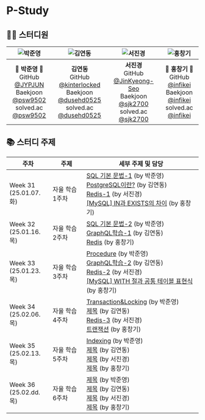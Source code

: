 # P-Study

## 👨‍💻 스터디원

|    ![박준영](https://avatars.githubusercontent.com/u/156387559)    |    ![김연동](https://avatars.githubusercontent.com/u/87691535)    |    ![서진경](https://avatars.githubusercontent.com/u/103301658)    |    ![홍창기](https://avatars.githubusercontent.com/u/88123485)    |
| :---: | :---: | :---: | :---: |
|    🐼 **박준영** 🐼 <br/> GitHub [@JYPJUN](https://github.com/JYPJUN) <br/> Baekjoon [@psw9502](https://www.acmicpc.net/user/psw9502) <br/> solved.ac [@psw9502](https://solved.ac/profile/psw9502)    |    **김연동** <br/> GitHub [@kinterlocked](https://github.com/kinterlocked) <br/> Baekjoon [@dusehd0525](https://www.acmicpc.net/user/dusehd0525) <br/> solved.ac [@dusehd0525](https://solved.ac/profile/dusehd0525)    |    **서진경** <br/> GitHub [@JinKyeong-Seo](https://github.com/JinKyeong-Seo) <br/> Baekjoon [@sjk2700](https://www.acmicpc.net/user/sjk2700) <br/> solved.ac [@sjk2700](https://solved.ac/profile/sjk2700)    |    💠 **홍창기** 💠 <br/> GitHub [@infikei](https://github.com/infikei) <br/> Baekjoon [@infikei](https://www.acmicpc.net/user/infikei) <br/> solved.ac [@infikei](https://solved.ac/profile/infikei)    |


## 📚 스터디 주제

| 주차 | 주제 | 세부 주제 및 담당 |
| --- | --- | --- |
| Week 31 <br/> (25.01.07. 화)    | 자율 학습 1주차    | [SQL 기본 문법-1](https://github.com/Ansanssafy/P-Study/blob/main/%EB%B0%95%EC%A4%80%EC%98%81/250107_SQL_%EB%AC%B8%EB%B2%95/250107_SQL_%EA%B8%B0%EB%B3%B8%EB%AC%B8%EB%B2%95%ED%95%99%EC%8A%B5.md) (by 박준영) <br/> [PostgreSQL이란?](https://github.com/Ansanssafy/P-Study/blob/main/%EA%B9%80%EC%97%B0%EB%8F%99/250107_PostgreSQL/PostgreSQL.md) (by 김연동) <br/> [Redis-1](https://github.com/Ansanssafy/P-Study/blob/main/%EC%84%9C%EC%A7%84%EA%B2%BD/250107_Redis1/Redis.md) (by 서진경) <br/> [[MySQL] IN과 EXISTS의 차이](https://github.com/Ansanssafy/P-Study/blob/main/%ED%99%8D%EC%B0%BD%EA%B8%B0/250107_MySQL_IN%EA%B3%BC_EXISTS%EC%9D%98_%EC%B0%A8%EC%9D%B4.md) (by 홍창기)|
| Week 32 <br/> (25.01.16. 목)    | 자율 학습 2주차    | [SQL 기본 문법-2](https://github.com/Ansanssafy/P-Study/blob/main/%EB%B0%95%EC%A4%80%EC%98%81/250116_SQL_%EB%AC%B8%EB%B2%95/250116_SQL_%EA%B8%B0%EB%B3%B8%EB%AC%B8%EB%B2%95%ED%95%99%EC%8A%B5-2.md) (by 박준영) <br/> [GraphQL학습-1](https://github.com/Ansanssafy/P-Study/blob/main/%EA%B9%80%EC%97%B0%EB%8F%99/250116_GraphQL/GraphQL.md) (by 김연동) <br/> [Redis](https://github.com/Ansanssafy/P-Study/blob/main/%ED%99%8D%EC%B0%BD%EA%B8%B0/250116_Redis.md) (by 홍창기)|
| Week 33 <br/> (25.01.23. 목)    | 자율 학습 3주차    | [Procedure](https://github.com/Ansanssafy/P-Study/blob/main/%EB%B0%95%EC%A4%80%EC%98%81/250123%20Procedure/250123_Procedure.md) (by 박준영) <br/> [GraphQL학습-2](https://github.com/Ansanssafy/P-Study/blob/main/%EA%B9%80%EC%97%B0%EB%8F%99/250123_GraphQL2/GraphQL2.md) (by 김연동) <br/> [Redis-2](https://github.com/Ansanssafy/P-Study/blob/main/%EC%84%9C%EC%A7%84%EA%B2%BD/250123_Redis2/Cache.md) (by 서진경) <br/> [[MySQL] WITH 절과 공통 테이블 표현식](https://github.com/Ansanssafy/P-Study/blob/main/%ED%99%8D%EC%B0%BD%EA%B8%B0/250123_MySQL_WITH_%EC%A0%88%EA%B3%BC_%EA%B3%B5%ED%86%B5_%ED%85%8C%EC%9D%B4%EB%B8%94_%ED%91%9C%ED%98%84%EC%8B%9D.md) (by 홍창기) |
| Week 34 <br/> (25.02.06. 목)    | 자율 학습 4주차    | [Transaction&Locking](https://github.com/Ansanssafy/P-Study/blob/main/%EB%B0%95%EC%A4%80%EC%98%81/250206%20Transaction%26Locking/250206_Transaction_Locking.md) (by 박준영) <br/> [제목]() (by 김연동) <br/> [Redis-3](https://github.com/Ansanssafy/P-Study/blob/main/%EC%84%9C%EC%A7%84%EA%B2%BD/250206_Redis3/Persistence.md) (by 서진경) <br/> [트랜잭션](https://github.com/Ansanssafy/P-Study/blob/main/%ED%99%8D%EC%B0%BD%EA%B8%B0/250206_%ED%8A%B8%EB%9E%9C%EC%9E%AD%EC%85%98.md) (by 홍창기) |
| Week 35 <br/> (25.02.13. 목)    | 자율 학습 5주차    | [Indexing](https://github.com/Ansanssafy/P-Study/blob/main/%EB%B0%95%EC%A4%80%EC%98%81/250213%20Indexing/250213.md) (by 박준영) <br/> [제목]() (by 김연동) <br/> [제목]() (by 서진경) <br/> [제목]() (by 홍창기) |
| Week 36 <br/> (25.02.dd. 목)    | 자율 학습 6주차    | [제목]() (by 박준영) <br/> [제목]() (by 김연동) <br/> [제목]() (by 서진경) <br/> [제목]() (by 홍창기) |
